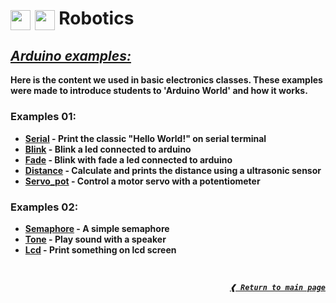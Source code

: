[**serial**]: ./examples/exs01/serial
[**blink**]: ./examples/exs01/blink
[**fade**]: ./examples/exs01/fade
[**distance**]: ./examples/exs01/distance
[**servo_pot**]: ./examples/exs01/servo_pot
[**semaphore**]: ./examples/exs02/semaphore
[**tone**]: ./examples/exs02/tone
[**lcd**]: ./examples/exs02/lcd

<h1>
  <img height="32px" align="center" src="https://cdn.jsdelivr.net/gh/devicons/devicon/icons/c/c-original.svg"/>
  <img height="32px" align="center" src="https://cdn.jsdelivr.net/gh/devicons/devicon/icons/arduino/arduino-original.svg"/>
  <b>Robotics<b>
</h1>

## [**_Arduino examples:_**](#arduino-examples)

Here is the content we used in basic electronics classes. These examples were
made to introduce students to 'Arduino World' and how it works.

### **Examples 01:**

- [**Serial**] - Print the classic "Hello World!" on serial terminal
- [**Blink**] - Blink a led connected to arduino
- [**Fade**] - Blink with fade a led connected to arduino
- [**Distance**] - Calculate and prints the distance using a ultrasonic sensor
- [**Servo_pot**] - Control a motor servo with a potentiometer

### **Examples 02:**

- [**Semaphore**] - A simple semaphore
- [**Tone**] - Play sound with a speaker
- [**Lcd**] - Print something on lcd screen

<br>

<div align="right">

[**_`❰ Return to main page`_**](https://github.com/dreisss/iespes)

</div>
